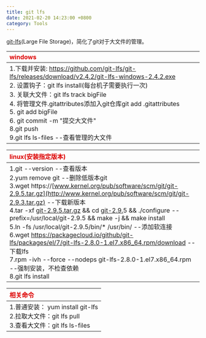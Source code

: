 ```yaml
---
title: git lfs
date: 2021-02-20 14:23:00 +0800
category: Tools
---
```

[git-lfs](https://git-lfs.github.com/)(Large File Storage)，简化了git对于大文件的管理。

| <font color="#dd0000">windows</font>                                                  |
| :------------------------------------------------------------ |
| 1.下载并安装: https://github.com/git-lfs/git-lfs/releases/download/v2.4.2/git-lfs-windows-2.4.2.exe<br />2. 设置钩子：git lfs install(每台机子需要执行一次)<br />3. 关联大文件：git lfs track bigFile<br />4. 将管理文件.gitattributes添加入git仓库git add .gitattributes<br />5. git add bigFile<br />6. git commit -m "提交大文件"<br />8.git push<br />9.git lfs ls-files --查看管理的大文件<br/> |

| <font color="#dd0000">linux(安装指定版本)</font>                                      |
| :----------------------------------------------------------------- |
| 1.git --version --查看版本<br />2.yum remove git --删除低版本git<br />3.wget https://[www.kernel.org/pub/software/scm/git/git-2.9.5.tar.gz](http://www.kernel.org/pub/software/scm/git/git-2.9.3.tar.gz) --下载新版本<br />4.tar -xf [git-2.9.5.tar.gz](http://www.kernel.org/pub/software/scm/git/git-2.9.3.tar.gz) && cd [git-2.9.](http://www.kernel.org/pub/software/scm/git/git-2.9.3.tar.gz)5 && ./configure --prefix=/usr/local/git-2.9.5 && make -j && make install<br />5.ln -fs /usr/local/git-2.9.5/bin/* /usr/bin/ --添加软连接<br />6.wget https://packagecloud.io/github/git-lfs/packages/el/7/git-lfs-2.8.0-1.el7.x86_64.rpm/download --下载lfs<br />7.rpm -ivh --force --nodeps git-lfs-2.8.0-1.el7.x86_64.rpm --强制安装，不检查依赖<br />8.git lfs install |

| <font color="#dd0000">相关命令</font>                                                     |
| :------------------------------------------------------ |
| 1.普通安装： yum install git-lfs<br />2.拉取大文件：git lfs pull<br />3.查看大文件：git lfs ls-files |

